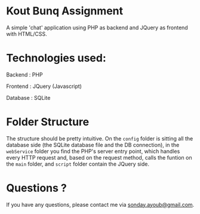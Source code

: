 # Kout Bunq Assignment

A simple 'chat' application using PHP as backend and JQuery as frontend with HTML/CSS.

# Technologies used:

Backend : PHP

Frontend : JQuery (Javascript)

Database : SQLite

# Folder Structure

The structure should be pretty intuitive. On the `config` folder is sitting all the database side (the SQLite database file and the DB connection), in the `webService` folder you find the PHP's server entry point, which handles every HTTP request and, based on the request method, calls the funtion on the `main` folder, and `script` folder contain the JQuery side.

# Questions ?
If you have any questions, please contact me via sonday.ayoub@gmail.com.
